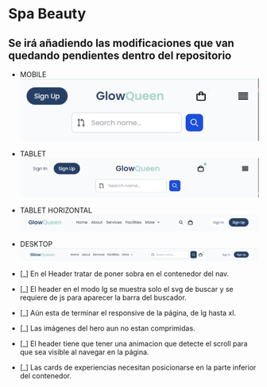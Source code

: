# Spa Beauty
## Se irá añadiendo las modificaciones que van quedando pendientes dentro del repositorio

- MOBILE
![alt text](image-4.png)

- TABLET
![alt text](image-1.png)

- TABLET HORIZONTAL
![alt text](image-2.png)

- DESKTOP
![alt text](image-3.png)

- [_] En el Header tratar de poner sobra en el contenedor del nav.
- [_] El header en el modo lg se muestra solo el svg de buscar y se requiere de js para aparecer la barra del buscador.

- [_] Aún esta de terminar el responsive de la página, de lg hasta xl.
- [_] Las imágenes del hero aun no estan comprimidas.
- [_] El header tiene que tener una animacion que detecte el scroll para que sea visible al navegar en la página.
- [_] Las cards de experiencias necesitan posicionarse en la parte inferior del contenedor.